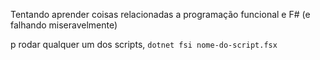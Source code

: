 Tentando aprender coisas relacionadas a programação funcional e F# (e falhando miseravelmente)

p rodar qualquer um dos scripts, `dotnet fsi nome-do-script.fsx`